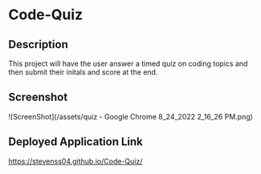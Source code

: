 # Code-Quiz

## Description

This project will have the user answer a timed quiz on coding topics and then submit their initals and score at the end.

## Screenshot

![ScreenShot](/assets/quiz - Google Chrome 8_24_2022 2_16_26 PM.png)

## Deployed Application Link

https://stevenss04.github.io/Code-Quiz/
